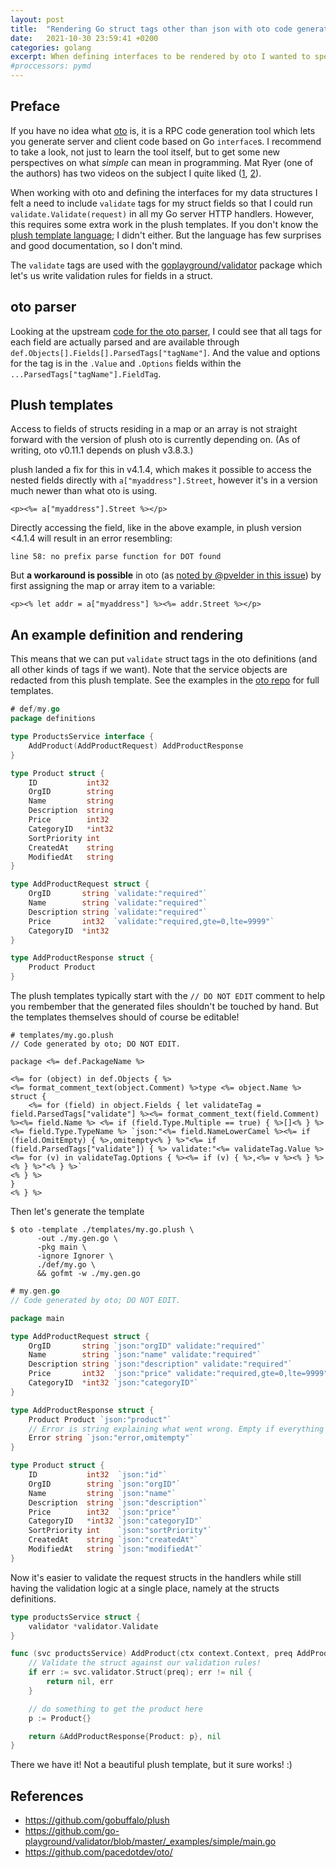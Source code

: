 ```yaml
---
layout: post
title:  "Rendering Go struct tags other than json with oto code generation"
date:   2021-10-30 23:59:41 +0200
categories: golang
excerpt: When defining interfaces to be rendered by oto I wanted to specify validate struct tags.
#proccessors: pymd
---
```


## Preface

If you have no idea what [oto][] is, it is a RPC code generation tool which lets you generate server
and client code based on Go `interface`s. I recommend to take a look, not just to learn the tool
itself, but to get some new perspectives on what *simple* can mean in programming.
Mat Ryer (one of the authors) has two videos on the subject I quite liked ([1](https://www.youtube.com/watch?v=VRZZeJwIAIM), [2](https://www.youtube.com/watch?v=DUg4ZITwMys)).

When working with oto and defining the interfaces for my data structures I felt a need to include
`validate` tags for my struct fields so that I could run `validate.Validate(request)` in all my
Go server HTTP handlers. However, this requires some extra work in the plush templates.
If you don't know the [plush template language][plush]; I didn't either. But the language has few surprises
and good documentation, so I don't mind.

The `validate` tags are used with the [goplayground/validator][] package which let's us write
validation rules for fields in a struct.

[oto]: https://github.com/pacedotdev/oto/
[goplayground/validator]: https://github.com/go-playground/validator
[plush]: https://github.com/gobuffalo/plush/#usage

## oto parser

Looking at the upstream [code for the oto parser][parser], I could see that all tags for each
field are actually parsed and are available through `def.Objects[].Fields[].ParsedTags["tagName"]`.
And the value and options for the tag is in the `.Value` and `.Options` fields within the
`...ParsedTags["tagName"].FieldTag`.

[parser]: https://github.com/pacedotdev/oto/blob/bf0fc29795efe172356e4ed11ea6eeea57c544ca/parser/parser.go#L121

## Plush templates

Access to fields of structs residing in a map or an array is not straight forward with the version of
plush oto is currently depending on. (As of writing, oto v0.11.1 depends on plush v3.8.3.)

plush landed a fix for this in v4.1.4, which makes it possible to access the nested fields directly
with `a["myaddress"].Street`, however it's in a version much newer than what oto is using.

```plush
<p><%= a["myaddress"].Street %></p>
```

Directly accessing the field, like in the above example, in plush version &lt;4.1.4
will result in an error resembling:

```
line 58: no prefix parse function for DOT found
```

But **a workaround is possible** in oto (as [noted by @pvelder in this issue](https://github.com/gobuffalo/plush/issues/43#issuecomment-374494143))
by first assigning the map or array item to a variable:

```plush
<p><% let addr = a["myaddress"] %><%= addr.Street %></p>
```

## An example definition and rendering

This means that we can put `validate` struct tags in the oto definitions (and all other kinds of tags
if we want). Note that the service objects are redacted from this plush template. See the examples in
the [oto repo][oto] for full templates.

```go
# def/my.go
package definitions

type ProductsService interface {
	AddProduct(AddProductRequest) AddProductResponse
}

type Product struct {
	ID           int32
	OrgID        string
	Name         string
	Description  string
	Price        int32
	CategoryID   *int32
	SortPriority int
	CreatedAt    string
	ModifiedAt   string
}

type AddProductRequest struct {
	OrgID       string `validate:"required"`
	Name        string `validate:"required"`
	Description string `validate:"required"`
	Price       int32  `validate:"required,gte=0,lte=9999"`
	CategoryID  *int32
}

type AddProductResponse struct {
	Product Product
}
```

The plush templates typically start with the `// DO NOT EDIT` comment to help you rembember
that the generated files shouldn't be touched by hand. But the templates themselves should
of course be editable!

```plush
# templates/my.go.plush
// Code generated by oto; DO NOT EDIT.

package <%= def.PackageName %>

<%= for (object) in def.Objects { %>
<%= format_comment_text(object.Comment) %>type <%= object.Name %> struct {
	<%= for (field) in object.Fields { let validateTag = field.ParsedTags["validate"] %><%= format_comment_text(field.Comment) %><%= field.Name %> <%= if (field.Type.Multiple == true) { %>[]<% } %><%= field.Type.TypeName %> `json:"<%= field.NameLowerCamel %><%= if (field.OmitEmpty) { %>,omitempty<% } %>"<%= if (field.ParsedTags["validate"]) { %> validate:"<%= validateTag.Value %><%= for (v) in validateTag.Options { %><%= if (v) { %>,<%= v %><% } %><% } %>"<% } %>`
<% } %>
}
<% } %>
```

Then let's generate the template
```
$ oto -template ./templates/my.go.plush \
      -out ./my.gen.go \
      -pkg main \
      -ignore Ignorer \
      ./def/my.go \
      && gofmt -w ./my.gen.go
```

```go
# my.gen.go
// Code generated by oto; DO NOT EDIT.

package main

type AddProductRequest struct {
	OrgID       string `json:"orgID" validate:"required"`
	Name        string `json:"name" validate:"required"`
	Description string `json:"description" validate:"required"`
	Price       int32  `json:"price" validate:"required,gte=0,lte=9999"`
	CategoryID  *int32 `json:"categoryID"`
}

type AddProductResponse struct {
	Product Product `json:"product"`
	// Error is string explaining what went wrong. Empty if everything was fine.
	Error string `json:"error,omitempty"`
}

type Product struct {
	ID           int32  `json:"id"`
	OrgID        string `json:"orgID"`
	Name         string `json:"name"`
	Description  string `json:"description"`
	Price        int32  `json:"price"`
	CategoryID   *int32 `json:"categoryID"`
	SortPriority int    `json:"sortPriority"`
	CreatedAt    string `json:"createdAt"`
	ModifiedAt   string `json:"modifiedAt"`
}
```

Now it's easier to validate the request structs in the handlers while still having the validation
logic at a single place, namely at the structs definitions.

```go
type productsService struct {
    validator *validator.Validate
}

func (svc productsService) AddProduct(ctx context.Context, preq AddProductRequest) (*AddProductResponse, error) {
    // Validate the struct against our validation rules!
    if err := svc.validator.Struct(preq); err != nil {
        return nil, err
    }

    // do something to get the product here
    p := Product{}

    return &AddProductResponse{Product: p}, nil
}
```

There we have it! Not a beautiful plush template, but it sure works! :)

## References
- <https://github.com/gobuffalo/plush>
- <https://github.com/go-playground/validator/blob/master/_examples/simple/main.go>
- <https://github.com/pacedotdev/oto/>

